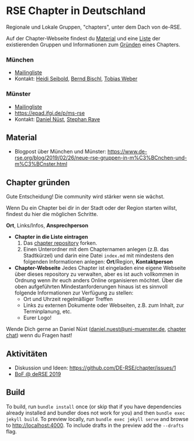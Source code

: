 # RSE Chapter in Deutschland

Regionale und Lokale Gruppen, "chapters", unter dem Dach von de-RSE.

Auf der Chapter-Webseite findest du [Material]() und eine [Liste]() der existierenden Gruppen und Informationen zum [Gründen]() eines Chapters.

### München

- [Mailingliste](https://lists.lrz.de/mailman/listinfo/rse)
- Kontakt: [Heidi Seibold](https://www.osc.uni-muenchen.de/members/individual-members/seibold1/index.html), [Bernd Bischl](http://www.compstat.statistik.uni-muenchen.de/people/bischl/), [Tobias Weber](https://tobias.weber.userweb.mwn.de)

### Münster

- [Mailingliste](https://listserv.uni-muenster.de/mailman/listinfo/ms-rse) 
- https://epad.ifgi.de/p/ms-rse 
- Kontakt: [Daniel Nüst](https://nuest.staff.ifgi.de/), [Stephan Rave](https://www.uni-muenster.de/AMM/ohlberger/team/stephan_rave.shtml) 

## Material

- Blogpost über München und Münster: https://www.de-rse.org/blog/2019/02/26/neue-rse-gruppen-in-m%C3%BCnchen-und-m%C3%BCnster.html

## Chapter gründen

Gute Entscheidung! Die community wird stärker wenn sie wächst.

Wenn Du ein Chapter bei dir in der Stadt oder der Region starten willst, findest du hier die möglichen Schritte.


**Ort**, Links/Infos, **Ansprechperson**
- **Chapter in die Liste eintragen**
  1. Das [chapter repository]() forken.
  1. Einen Unterordner mit dem Chapternamen anlegen (z.B. das Stadtkürzel) und darin eine Datei `index.md` mit mindestens den folgenden Informationen anlegen: **Ort**/Region, **Kontaktperson**
- **Chapter-Webseite**
  Jedes Chapter ist eingeladen eine eigene Webseite über dieses repository zu verwalten, aber es ist auch vollkommen in Ordnung wenn ihr euch anders Online organisieren möchtet.
  Über die oben aufgeführten Mindestanforderungen hinaus ist es sinnvoll folgende Informationen zur Verfügung zu stellen:
    - Ort und Uhrzeit regelmäßiger Treffen
    - Links zu externen Dokumente oder Webseiten, z.B. zum Inhalt, zur Terminplanung, etc.
    - Eurer Logo! 

Wende Dich gerne an Daniel Nüst (daniel.nuest@uni-muenster.de, [chapter chat](https://chat.gwdg.de/channel/derse_chapter)) wenn du Fragen hast!


## Aktivitäten

- Diskussion und Ideen: https://github.com/DE-RSE/chapter/issues/1
- [BoF @ deRSE 2019](https://github.com/DE-RSE/chapter/issues/2)

## Build

To build, run `bundle install` once (or skip that if you have dependencies already installed and bundler does not work for you) and then  `bundle exec jekyll build`.
To preview locally, run `bundle exec jekyll serve` and browse to <http://localhost:4000>.
To include drafts in the preview add the `--drafts` flag.
